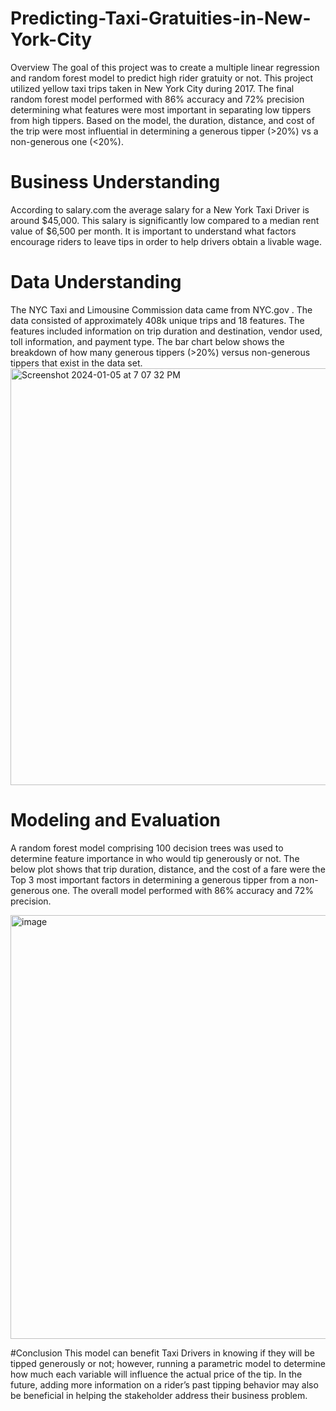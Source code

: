 # Predicting-Taxi-Gratuities-in-New-York-City

Overview 
The goal of this project was to create a multiple linear regression and random forest model to predict high rider gratuity or not. This project utilized yellow taxi trips taken in New York City during 2017. The final random forest model performed with 86% accuracy and 72% precision determining what features were most important in separating low tippers from high tippers. Based on the model, the duration, distance, and cost of the trip were most influential in determining a generous tipper (>20%) vs a non-generous one (<20%). 


# Business Understanding 
According to salary.com the average salary for a New York Taxi Driver is around $45,000. This salary is significantly low compared to a median rent value of $6,500 per month. It is important to understand what factors encourage riders to leave tips in order to help drivers obtain a livable wage. 

# Data Understanding
The NYC Taxi and Limousine Commission data came from 
NYC.gov
. The data consisted of approximately 408k unique trips and 18 features. The features included information on trip duration and destination, vendor used, toll information, and payment type. The bar chart below shows the breakdown of how many generous tippers (>20%) versus non-generous tippers that exist in the data set. 
<img width="667" alt="Screenshot 2024-01-05 at 7 07 32 PM" src="https://github.com/sahilcreator07/Predicting-Taxi-Gratuities-in-New-York-City/assets/66549856/e79db2b0-e45d-4490-a9d7-3b65aa9f2fa5">

# Modeling and Evaluation 
A random forest model comprising 100 decision trees was used to determine feature importance in who would tip generously or not. The below plot shows that trip duration, distance, and the cost of a fare were the Top 3 most important factors in determining a generous tipper from a non-generous one. The overall model performed with 86% accuracy and 72% precision.

<img width="678" alt="image" src="https://github.com/sahilcreator07/Predicting-Taxi-Gratuities-in-New-York-City/assets/66549856/fb8dd12f-2502-4313-8abf-eb7508716089">

#Conclusion
This model can benefit Taxi Drivers in knowing if they will be tipped generously or not; however, running a parametric model to determine how much each variable will influence the actual price of the tip. In the future, adding more information on a rider’s past tipping behavior may also be beneficial in helping the stakeholder address their business problem. 

